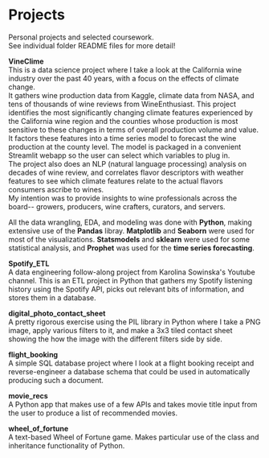 # Projects
Personal projects and selected coursework.   
See individual folder README files for more detail!

**VineClime**  
This is a data science project where I take a look at the California wine industry over the past 40 years, with a focus on the effects of climate change.   
It gathers wine production data from Kaggle, climate data from NASA, and tens of thousands of wine reviews from WineEnthusiast. 
This project identifies the most significantly changing climate features experienced by the California wine region and the counties whose production is most sensitive to these changes in terms of overall production volume and value. It factors these features into a time series model to forecast the wine production at the county level. The model is packaged in a convenient Streamlit webapp so the user can select which variables to plug in.   
The project also does an NLP (natural language processing) analysis on decades of wine review, and correlates flavor descriptors with weather features to see which climate features relate to the actual flavors consumers ascribe to wines.   
My intention was to provide insights to wine professionals across the board-- growers, producers, wine crafters, curators, and servers.   
    
All the data wrangling, EDA, and modeling was done with **Python**, making extensive use of the **Pandas** libray. **Matplotlib** and **Seaborn** were used for most of the visualizations. **Statsmodels** and **sklearn** were used for some statistical analysis, and **Prophet** was used for the **time series forecasting**. 
  

**Spotify_ETL**  
A data engineering follow-along project from Karolina Sowinska's Youtube channel.
This is an ETL project in Python that gathers my Spotify listening history
using the Spotify API, picks out relevant bits of information, and stores them 
in a database.

**digital_photo_contact_sheet**  
A pretty rigorous exercise using the PIL library in Python where I take
a PNG image, apply various filters to it, and make a 3x3 tiled contact
sheet showing the how the image with the different filters side by side.

**flight_booking**  
A simple SQL database project where I look at a flight booking
receipt and reverse-engineer a database schema that could be used
in automatically producing such a document. 

**movie_recs**  
A Python app that makes use of a few APIs and takes movie title input
from the user to produce a list of recommended movies.

**wheel_of_fortune**  
A text-based Wheel of Fortune game. Makes particular use of the class
and inheritance functionality of Python.
